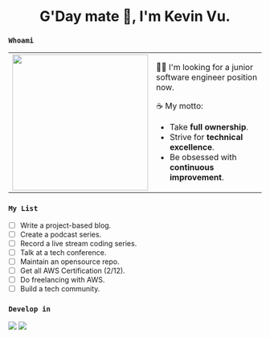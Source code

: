 <h1 align="center">G'Day mate 👋, I'm Kevin Vu.</h1>

### `Whoami`
<table align="center">
	<td>
		<img src="https://user-images.githubusercontent.com/43775190/129565174-fddaf369-5e6a-4ef6-b96d-c2939b981d93.gif" width="270px" />
	</td>
	<td>
		<p>
			🐱‍💻 I'm looking for a junior software engineer position now.
		</p>
		<p>
			☕ My motto:
			<ul>
				<li>Take <strong>full ownership</strong>.
				</li>
				<li>Strive for <strong>technical excellence</strong>.
				</li>
				<li>Be obsessed with <strong>continuous improvement</strong>.
				</li>
			</ul>
		</p>
	</td>
</table>

### `My List`
- [ ] Write a project-based blog.
- [ ] Create a podcast series.
- [ ] Record a live stream coding series.
- [ ] Talk at a tech conference.
- [ ] Maintain an opensource repo.
- [ ] Get all AWS Certification (2/12).
- [ ] Do freelancing with AWS.
- [ ] Build a tech community.

### `Develop in`
<img src="https://img.icons8.com/color/96/000000/amazon-web-services.png"/> <img src="https://img.icons8.com/color/96/000000/python--v1.png"/>
